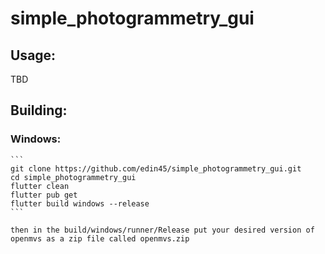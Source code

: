 # simple_photogrammetry_gui

## Usage:

TBD

## Building:

### Windows:
    ```
    git clone https://github.com/edin45/simple_photogrammetry_gui.git
    cd simple_photogrammetry_gui
    flutter clean
    flutter pub get
    flutter build windows --release
    ```

    then in the build/windows/runner/Release put your desired version of openmvs as a zip file called openmvs.zip